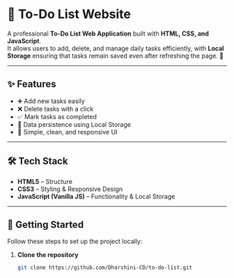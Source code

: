 # 📝 To-Do List Website

A professional **To-Do List Web Application** built with **HTML, CSS, and JavaScript**.  
It allows users to add, delete, and manage daily tasks efficiently, with **Local Storage** ensuring that tasks remain saved even after refreshing the page. 🚀  

---

## ✨ Features
- ➕ Add new tasks easily
- ❌ Delete tasks with a click
- ✅ Mark tasks as completed
- 🔄 Data persistence using Local Storage
- 🎨 Simple, clean, and responsive UI

---

## 🛠 Tech Stack
- **HTML5** – Structure  
- **CSS3** – Styling & Responsive Design  
- **JavaScript (Vanilla JS)** – Functionality & Local Storage  

---

## 🚀 Getting Started

Follow these steps to set up the project locally:

1. **Clone the repository**
   ```bash
   git clone https://github.com/Dharshini-CD/to-do-list.git
